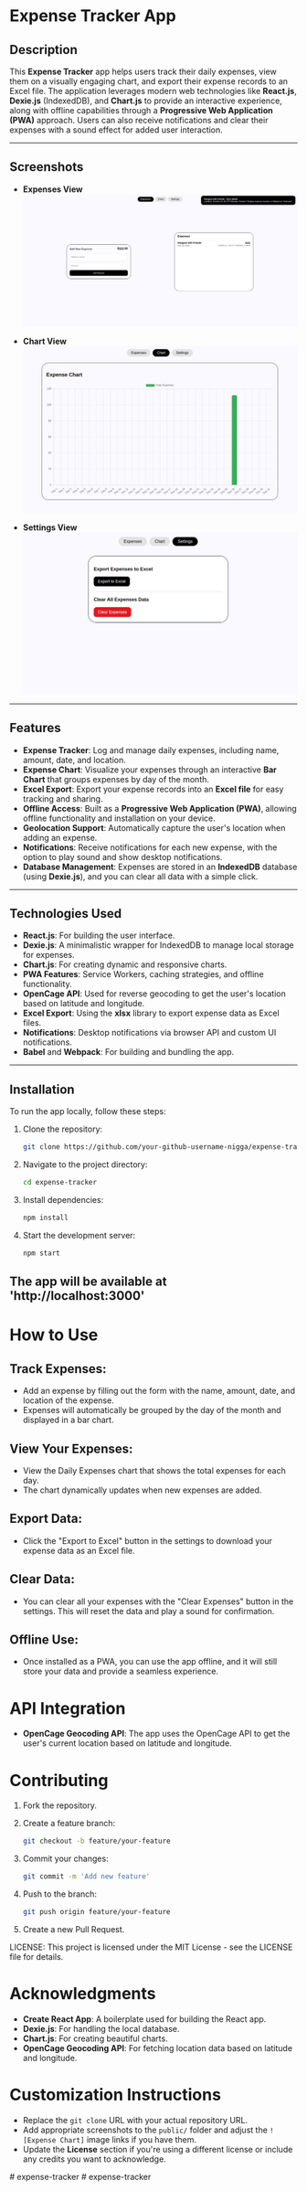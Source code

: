 # Expense Tracker App

## Description

This **Expense Tracker** app helps users track their daily expenses, view them on a visually engaging chart, and export their expense records to an Excel file. The application leverages modern web technologies like **React.js**, **Dexie.js** (IndexedDB), and **Chart.js** to provide an interactive experience, along with offline capabilities through a **Progressive Web Application (PWA)** approach. Users can also receive notifications and clear their expenses with a sound effect for added user interaction.


---

## Screenshots
- **Expenses View**
![alt text](image.png)

- **Chart View**
![alt text](image-1.png)

- **Settings View**
![alt text](image-2.png)

---

## Features

- **Expense Tracker**: Log and manage daily expenses, including name, amount, date, and location.
- **Expense Chart**: Visualize your expenses through an interactive **Bar Chart** that groups expenses by day of the month.
- **Excel Export**: Export your expense records into an **Excel file** for easy tracking and sharing.
- **Offline Access**: Built as a **Progressive Web Application (PWA)**, allowing offline functionality and installation on your device.
- **Geolocation Support**: Automatically capture the user's location when adding an expense.
- **Notifications**: Receive notifications for each new expense, with the option to play sound and show desktop notifications.
- **Database Management**: Expenses are stored in an **IndexedDB** database (using **Dexie.js**), and you can clear all data with a simple click.
  
---


## Technologies Used

- **React.js**: For building the user interface.
- **Dexie.js**: A minimalistic wrapper for IndexedDB to manage local storage for expenses.
- **Chart.js**: For creating dynamic and responsive charts.
- **PWA Features**: Service Workers, caching strategies, and offline functionality.
- **OpenCage API**: Used for reverse geocoding to get the user's location based on latitude and longitude.
- **Excel Export**: Using the **xlsx** library to export expense data as Excel files.
- **Notifications**: Desktop notifications via browser API and custom UI notifications.
- **Babel** and **Webpack**: For building and bundling the app.

---

## Installation

To run the app locally, follow these steps:

1. Clone the repository:

   ```bash
   git clone https://github.com/your-github-username-nigga/expense-tracker.git

2. Navigate to the project directory:

   ```bash
   cd expense-tracker

3. Install dependencies:

     ```bash
     npm install

4. Start the development server:

     ```bash
     npm start

## The app will be available at 'http://localhost:3000'

# How to Use

## Track Expenses:
- Add an expense by filling out the form with the name, amount, date, and location of the expense.
- Expenses will automatically be grouped by the day of the month and displayed in a bar chart.

## View Your Expenses:
- View the Daily Expenses chart that shows the total expenses for each day.
- The chart dynamically updates when new expenses are added.

## Export Data:
- Click the "Export to Excel" button in the settings to download your expense data as an Excel file.

## Clear Data:
- You can clear all your expenses with the "Clear Expenses" button in the settings. This will reset the data and play a sound for confirmation.

## Offline Use:
- Once installed as a PWA, you can use the app offline, and it will still store your data and provide a seamless experience.

# API Integration
- **OpenCage Geocoding API**: The app uses the OpenCage API to get the user's current location based on latitude and longitude.


# Contributing
1. Fork the repository.
2. Create a feature branch:

     ```bash
     git checkout -b feature/your-feature

3. Commit your changes:

     ```bash
     git commit -m 'Add new feature'

4. Push to the branch:

     ```bash
     git push origin feature/your-feature

5. Create a new Pull Request.

LICENSE: This project is licensed under the MIT License - see the LICENSE file for details.

# Acknowledgments
- **Create React App**: A boilerplate used for building the React app.
- **Dexie.js**: For handling the local database.
- **Chart.js**: For creating beautiful charts.
- **OpenCage Geocoding API**: For fetching location data based on latitude and longitude.

# Customization Instructions
- Replace the `git clone` URL with your actual repository URL.
- Add appropriate screenshots to the `public/` folder and adjust the `![Expense Chart]` image links if you have them.
- Update the **License** section if you're using a different license or include any credits you want to acknowledge.




#   e x p e n s e - t r a c k e r 
 
 #   e x p e n s e - t r a c k e r 
 
 
